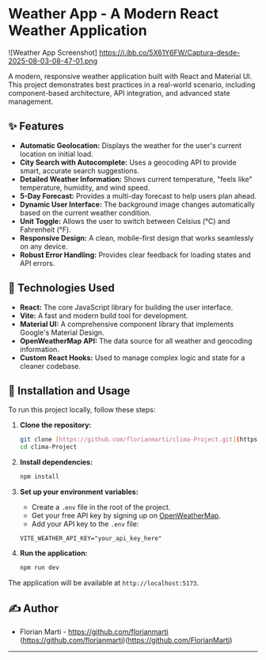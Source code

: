 # Weather App - A Modern React Weather Application

![Weather App Screenshot] https://i.ibb.co/5X61Y6FW/Captura-desde-2025-08-03-08-47-01.png

A modern, responsive weather application built with React and Material UI. This project demonstrates best practices in a real-world scenario, including component-based architecture, API integration, and advanced state management.

## ✨ Features

- **Automatic Geolocation:** Displays the weather for the user's current location on initial load.
- **City Search with Autocomplete:** Uses a geocoding API to provide smart, accurate search suggestions.
- **Detailed Weather Information:** Shows current temperature, "feels like" temperature, humidity, and wind speed.
- **5-Day Forecast:** Provides a multi-day forecast to help users plan ahead.
- **Dynamic User Interface:** The background image changes automatically based on the current weather condition.
- **Unit Toggle:** Allows the user to switch between Celsius (°C) and Fahrenheit (°F).
- **Responsive Design:** A clean, mobile-first design that works seamlessly on any device.
- **Robust Error Handling:** Provides clear feedback for loading states and API errors.

## 🚀 Technologies Used

- **React:** The core JavaScript library for building the user interface.
- **Vite:** A fast and modern build tool for development.
- **Material UI:** A comprehensive component library that implements Google's Material Design.
- **OpenWeatherMap API:** The data source for all weather and geocoding information.
- **Custom React Hooks:** Used to manage complex logic and state for a cleaner codebase.

## 🔧 Installation and Usage

To run this project locally, follow these steps:

1.  **Clone the repository:**
    ```bash
    git clone [https://github.com/florianmarti/clima-Project.git](https://github.com/florianmarti/clima-Project.git)
    cd clima-Project
    ```

2.  **Install dependencies:**
    ```bash
    npm install
    ```

3.  **Set up your environment variables:**
    * Create a `.env` file in the root of the project.
    * Get your free API key by signing up on [OpenWeatherMap](https://home.openweathermap.org/users/sign_up).
    * Add your API key to the `.env` file:
    ```
    VITE_WEATHER_API_KEY="your_api_key_here"
    ```

4.  **Run the application:**
    ```bash
    npm run dev
    ```

The application will be available at `http://localhost:5173`.

## ✍️ Author

- Florian Marti - https://github.com/florianmarti
(https://github.com/florianmarti)(https://github.com/FlorianMarti)

---

 
